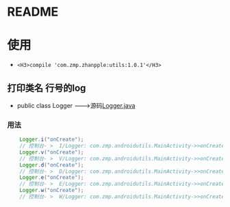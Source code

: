 README
======

# 使用 
* `<H3>compile 'com.zmp.zhanpple:utils:1.0.1'</H3>`

## 打印类名 行号的log
* public class Logger --->源码[Logger.java](https://github.com/zhanpple/androidUtils/blob/master/utils/src/main/java/com/zmp/utils/Logger.java)
### 用法
```java
	Logger.i("onCreate"); 
	// 控制台- >  I/Logger: com.zmp.androidutils.MainActivity->>onCreate->>14:onCreate
	Logger.v("onCreate");
	// 控制台- >  V/Logger: com.zmp.androidutils.MainActivity->>onCreate->>15:onCreate
	Logger.d("onCreate"); 
	// 控制台- >  D/Logger: com.zmp.androidutils.MainActivity->>onCreate->>16:onCreate
	Logger.e("onCreate"); 
	// 控制台- >  E/Logger: com.zmp.androidutils.MainActivity->>onCreate->>17:onCreate 
	Logger.w("onCreate"); 
	// 控制台- >  W/Logger: com.zmp.androidutils.MainActivity->>onCreate->>18:onCreate
```
